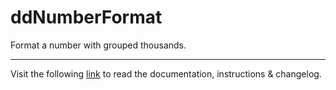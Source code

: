 # ddNumberFormat

Format a number with grouped thousands.
___
Visit the following [link](http://code.divandesign.biz/modx/ddnumberformat/1.0) to read the documentation, instructions & changelog.